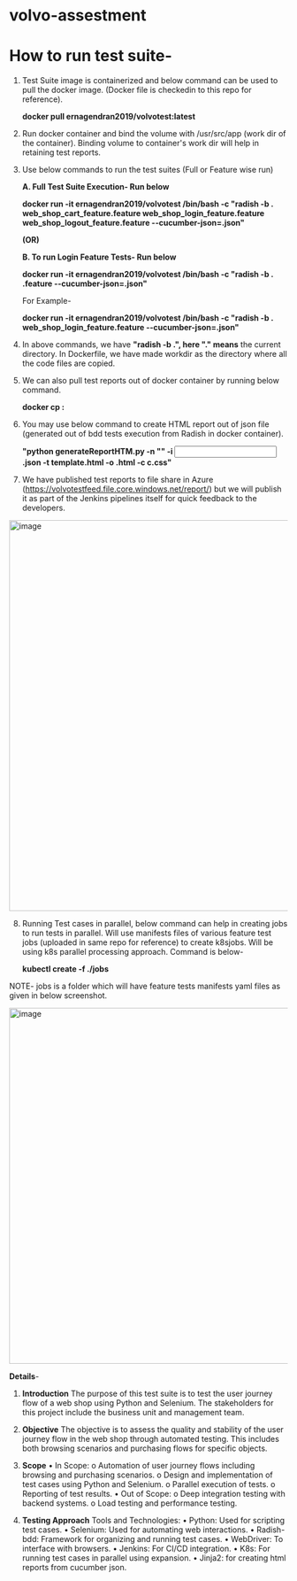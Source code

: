 # volvo-assestment
# How to run test suite-

1. Test Suite image is containerized and below command can be used to pull the docker image. (Docker file is checkedin to this repo for reference).

   **docker pull ernagendran2019/volvotest:latest**
  
2. Run docker container and bind the volume with /usr/src/app (work dir of the container). Binding volume to container's work dir will help in retaining test reports.
3. Use below commands to run the test suites (Full or Feature wise run)

   **A. Full Test Suite Execution- Run below**
   
      **docker run -it ernagendran2019/volvotest /bin/bash -c "radish -b . web_shop_cart_feature.feature web_shop_login_feature.feature web_shop_logout_feature.feature --cucumber-json=<report-filename>.json"**
   
   **(OR)**
   
   **B. To run Login Feature Tests- Run below**
      
     **docker run -it ernagendran2019/volvotest /bin/bash -c "radish -b . <feature-test-file-name>.feature --cucumber-json=<report-filename>.json"**

    For Example-
   
      **docker run -it ernagendran2019/volvotest /bin/bash -c "radish -b . web_shop_login_feature.feature --cucumber-json=<report-filename>.json"**

5. In above commands, we have **"radish -b .", here "." means** the current directory. In Dockerfile, we have made workdir as the directory where all the code files are copied.

6. We can also pull test reports out of docker container by running below command.

    **docker cp <container id>:<source> <target location on host>**
   
7. You may use below command to create HTML report out of json file (generated out of bdd tests execution from Radish in docker container).
  
   **"python generateReportHTM.py -n "<NAME of the TEST REPORT>" -i <Input cucumber json report>.json -t template.html -o <output html file name>.html -c c.css"**
   
8. We have published test reports to file share in Azure (https://volvotestfeed.file.core.windows.net/report/) but we will publish it as part of the Jenkins pipelines itself for quick feedback to the developers.

<img width="706" alt="image" src="https://github.com/user-attachments/assets/719865a6-6d95-47a3-b75a-e08aea185d1c">

8. Running Test cases in parallel, below command can help in creating jobs to run tests in parallel. Will use manifests files of various feature test jobs (uploaded in same repo for reference) to create k8sjobs. Will be using k8s parallel processing approach. Command is below-

     **kubectl create -f ./jobs**

NOTE- jobs is a folder which will have feature tests manifests yaml files as  given in below screenshot.

<img width="643" alt="image" src="https://github.com/user-attachments/assets/9413f8e4-488f-4063-9229-ff4ab07d263a">



**Details**-

1. **Introduction**
The purpose of this test suite is to test the user journey flow of a web shop using Python and Selenium. The stakeholders for this project include the business unit and management team.

2. **Objective**
The objective is to assess the quality and stability of the user journey flow in the web shop through automated testing. This includes both browsing scenarios and purchasing flows for specific objects.

3. **Scope**
•	In Scope:
o	Automation of user journey flows including browsing and purchasing scenarios.
o	Design and implementation of test cases using Python and Selenium.
o	Parallel execution of tests.
o	Reporting of test results.
•	Out of Scope:
o	Deep integration testing with backend systems.
o	Load testing and performance testing.

4. **Testing Approach**
Tools and Technologies:
•	Python: Used for scripting test cases.
•	Selenium: Used for automating web interactions.
•	Radish-bdd: Framework for organizing and running test cases.
•	WebDriver: To interface with browsers.
•	Jenkins: For CI/CD integration.
•	K8s: For running test cases in parallel using expansion.
•	Jinja2: for creating html reports from cucumber json.
